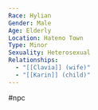 ```yaml
---
Race: Hylian
Gender: Male
Age: Elderly
Location: Hateno Town
Type: Minor
Sexuality: Heterosexual
Relationships:
  - "[[Clavia]] (wife)"
  - "[[Karin]] (child)"
---
```

#npc 

